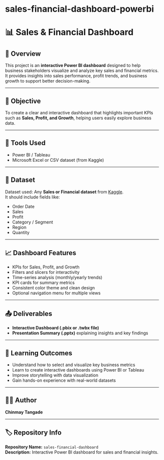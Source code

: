 # sales-financial-dashboard-powerbi
# 📊 Sales & Financial Dashboard

## 📌 Overview
This project is an **interactive Power BI dashboard** designed to help business stakeholders visualize and analyze key sales and financial metrics.  
It provides insights into sales performance, profit trends, and business growth to support better decision-making.

---

## 🎯 Objective
To create a clear and interactive dashboard that highlights important KPIs such as **Sales, Profit, and Growth**, helping users easily explore business data.

---

## 🧰 Tools Used
- Power BI / Tableau  
- Microsoft Excel or CSV dataset (from Kaggle)

---

## 📁 Dataset
Dataset used: Any **Sales or Financial dataset** from [Kaggle](https://www.kaggle.com/).  
It should include fields like:
- Order Date  
- Sales  
- Profit  
- Category / Segment  
- Region  
- Quantity  

---

## 📈 Dashboard Features
- KPIs for Sales, Profit, and Growth  
- Filters and slicers for interactivity  
- Time-series analysis (monthly/yearly trends)  
- KPI cards for summary metrics  
- Consistent color theme and clean design  
- Optional navigation menu for multiple views  

---

## 📤 Deliverables
- **Interactive Dashboard (.pbix or .twbx file)**  
- **Presentation Summary (.pptx)** explaining insights and key findings  

---

## 🧠 Learning Outcomes
- Understand how to select and visualize key business metrics  
- Learn to create interactive dashboards using Power BI or Tableau  
- Improve storytelling with data visualization  
- Gain hands-on experience with real-world datasets  

---

## 👨‍💼 Author
**Chinmay Tangade**

---

## 🏷️ Repository Info
**Repository Name:** `sales-financial-dashboard`  
**Description:** Interactive Power BI dashboard for sales and financial insights.
